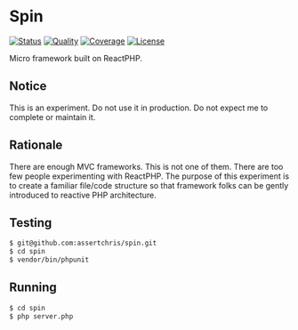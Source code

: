 # Spin

[![Status](http://img.shields.io/travis/assertchris/spin.svg?style=flat-square)](https://travis-ci.org/assertchris/spin)
[![Quality](http://img.shields.io/scrutinizer/g/assertchris/spin.svg?style=flat-square)](https://scrutinizer-ci.com/g/assertchris/spin)
[![Coverage](http://img.shields.io/scrutinizer/coverage/g/assertchris/spin.svg?style=flat-square)](https://scrutinizer-ci.com/g/assertchris/spin/code-structure)
[![License](https://img.shields.io/badge/license-MIT-blue.svg?style=flat-square)](license.md)

Micro framework built on ReactPHP.

## Notice

This is an experiment. Do not use it in production. Do not expect me to complete or maintain it.

## Rationale

There are enough MVC frameworks. This is not one of them. There are too few people experimenting with ReactPHP. The purpose of this experiment is to create a familiar file/code structure so that framework folks can be gently introduced to reactive PHP architecture.

## Testing

```sh
$ git@github.com:assertchris/spin.git
$ cd spin
$ vendor/bin/phpunit
```

## Running

```sh
$ cd spin
$ php server.php
```
